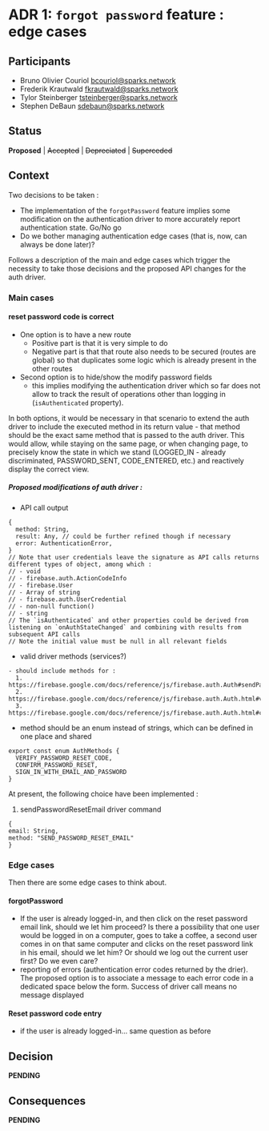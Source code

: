 # ADR 1: `forgot password` feature : edge cases

## Participants
- Bruno Olivier Couriol <bcouriol@sparks.network>
- Frederik Krautwald <fkrautwald@sparks.network>
- Tylor Steinberger <tsteinberger@sparks.network>
- Stephen DeBaun <sdebaun@sparks.network>

## Status

**Proposed** | ~~Accepted~~ | ~~Depreciated~~ | ~~Superceded~~

## Context

Two decisions to be taken :
- The implementation of the `forgotPassword` feature implies some modification on the authentication driver to more accurately report authentication state. Go/No go
- Do we bother managing authentication edge cases (that is, now, can always be done later)?

Follows a description of the main and edge cases which trigger the necessity to take those decisions and the proposed API changes for the auth driver.

### Main cases
#### reset password code is correct
- One option is to have a new route
  + Positive part is that it is very simple to do
  - Negative part is that that route also needs to be secured (routes are global) so that duplicates some logic which is already present in the other routes
- Second option is to hide/show the modify password fields
  + this implies modifying the authentication driver which so far does not allow to track the result of operations other than logging in (`isAuthenticated` property). 

In both options, it would be necessary in that scenario to extend the auth driver to include the executed method in its return value - that method should be the exact same method that is passed to the auth driver. This would allow, while staying on the same page, or when changing page, to precisely know the state in which we stand (LOGGED_IN - already discriminated, PASSWORD_SENT, CODE_ENTERED, etc.) and reactively display the correct view.

##### Proposed modifications of auth driver : 
- API call output
```
{
  method: String,
  result: Any, // could be further refined though if necessary
  error: AuthenticationError,
}
// Note that user credentials leave the signature as API calls returns different types of object, among which :
// - void
// - firebase.auth.ActionCodeInfo
// - firebase.User 
// - Array of string 
// - firebase.auth.UserCredential 
// - non-null function()
// - string
// The `isAuthenticated` and other properties could be derived from listening on `onAuthStateChanged` and combining with results from subsequent API calls
// Note the initial value must be null in all relevant fields
```

- valid driver methods (services?)
```
- should include methods for :
  1. https://firebase.google.com/docs/reference/js/firebase.auth.Auth#sendPasswordResetEmail
  2. https://firebase.google.com/docs/reference/js/firebase.auth.Auth.html#verifyPasswordResetCode
  3. https://firebase.google.com/docs/reference/js/firebase.auth.Auth.html#confirmPasswordReset
```

- method should be an enum instead of strings, which can be defined in one place and shared
```
export const enum AuthMethods {
  VERIFY_PASSWORD_RESET_CODE,
  CONFIRM_PASSWORD_RESET,
  SIGN_IN_WITH_EMAIL_AND_PASSWORD
}
```

At present, the following choice have been implemented :

 1. sendPasswordResetEmail driver command
 ```
 {
 email: String,
 method: "SEND_PASSWORD_RESET_EMAIL"
 }
```

### Edge cases
Then there are some edge cases to think about. 

#### forgotPassword
- If the user is already logged-in, and then click on the reset password email link, should we let him proceed? Is there a possibility that one user would be logged in on a computer, goes to take a coffee, a second user comes in on that same computer and clicks on the reset password link in his email, should we let him? Or should we log out the current user first? Do we even care?
- reporting of errors (authentication error codes returned by the drier). The proposed option is to associate a message to each error code in a dedicated space below the form. Success of driver call means no message displayed

#### Reset password code entry
- if the user is already logged-in... same question as before

## Decision

**PENDING**

## Consequences

**PENDING**
